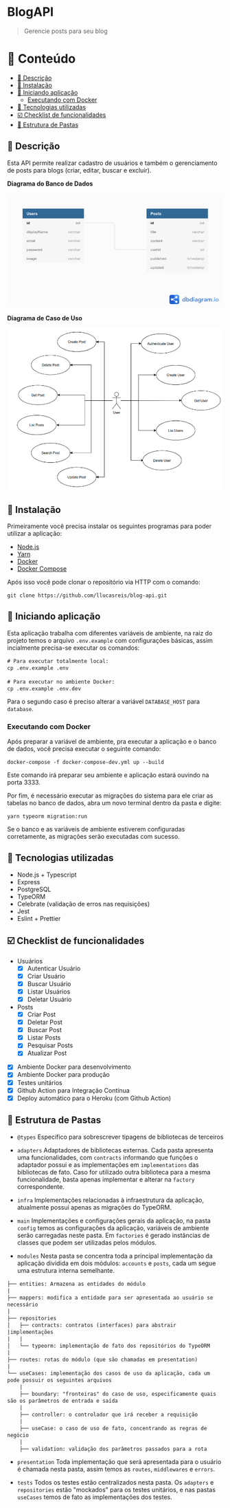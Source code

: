 # BlogAPI

> Gerencie posts para seu blog

# :pushpin: Conteúdo
  - [:notebook_with_decorative_cover: Descrição](#notebook_with_decorative_cover-descrição)
  - [:construction_worker: Instalação](#construction_worker-instalação)
  - [:wrench: Iniciando aplicação](#wrench-iniciando-aplicação)
    - [Executando com Docker](#executando-com-docker)
  - [:rocket: Tecnologias utilizadas](#rocket-tecnologias-utilizadas)
  - [:ballot_box_with_check: Checklist de funcionalidades](#ballot_box_with_check-checklist-de-funcionalidades)
  - [:file_folder: Estrutura de Pastas](#file_folder-estrutura-de-pastas)

## :notebook_with_decorative_cover: Descrição

Esta API permite realizar cadastro de usuários e também o gerenciamento de posts para blogs (criar, editar, buscar e excluir).

**Diagrama do Banco de Dados**

![](.github/database-diagram.png)

**Diagrama de Caso de Uso**

![](.github/usecase-diagram.png)

## :construction_worker: Instalação
Primeiramente você precisa instalar os seguintes programas para poder utilizar a aplicação:
- [Node.js](https://nodejs.org/en/download)
- [Yarn](https://yarnpkg.com)
- [Docker](https://www.docker.com/get-started)
- [Docker Compose](https://docs.docker.com/compose/install/)

Após isso você pode clonar o repositório via HTTP com o comando:
```
git clone https://github.com/llucasreis/blog-api.git
```

## :wrench: Iniciando aplicação

Esta aplicação trabalha com diferentes variáveis de ambiente, na raiz do projeto temos o arquivo
`.env.example` com configurações básicas, assim incialmente precisa-se executar os comandos:

```
# Para executar totalmente local:
cp .env.example .env

# Para executar no ambiente Docker:
cp .env.example .env.dev
```

Para o segundo caso é preciso alterar a variável `DATABASE_HOST` para `database`.

### Executando com Docker
Após preparar a variável de ambiente, pra executar a aplicação e o banco de dados, você precisa executar
o seguinte comando:
```
docker-compose -f docker-compose-dev.yml up --build
```

Este comando irá preparar seu ambiente e aplicação estará ouvindo na porta 3333.

Por fim, é necessário executar as migrações do sistema para ele criar as tabelas no banco de dados,
abra um novo terminal dentro da pasta e digite:
```
yarn typeorm migration:run
```

Se o banco e as variáveis de ambiente estiverem configuradas corretamente, as migrações serão executadas
com sucesso.

## :rocket: Tecnologias utilizadas

- Node.js + Typescript
- Express
- PostgreSQL
- TypeORM
- Celebrate (validação de erros nas requisições)
- Jest
- Eslint + Prettier

## :ballot_box_with_check: Checklist de funcionalidades

- Usuários
  - [x] Autenticar Usuário
  - [x] Criar Usuário
  - [x] Buscar Usuário
  - [x] Listar Usuários
  - [x] Deletar Usuário
- Posts
  - [x] Criar Post
  - [x] Deletar Post
  - [x] Buscar Post
  - [x] Listar Posts
  - [x] Pesquisar Posts
  - [x] Atualizar Post
- [x] Ambiente Docker para desenvolvimento
- [x] Ambiente Docker para produção
- [x] Testes unitários
- [x] Github Action para Integração Contínua
- [x] Deploy automático para o Heroku (com Github Action)

## :file_folder: Estrutura de Pastas

- `@types`
Específico para sobrescrever tipagens de bibliotecas de terceiros

- `adapters`
Adaptadores de bibliotecas externas. Cada pasta apresenta uma funcionalidades, com `contracts` informando que funções o adaptador possui e as implementações em `implementations` das bibliotecas de fato. Caso for utilizado
outra biblioteca para a mesma funcionalidade, basta apenas implementar e alterar na `factory` correspondente.

- `infra`
Implementações relacionadas à infraestrutura da aplicação, atualmente possui apenas as migrações do TypeORM.

- `main`
Implementações e configurações gerais da aplicação, na pasta `config` temos as configurações da aplicação,
variáveis de ambiente serão carregadas neste pasta. Em `factories` é gerado instâncias de classes que podem ser utilizadas pelos módulos.

- `modules`
Nesta pasta se concentra toda a principal implementação da aplicação dividida em dois módulos: `accounts`
e `posts`, cada um segue uma estrutura interna semelhante.

```
├── entities: Armazena as entidades do módulo
|
├── mappers: modifica a entidade para ser apresentada ao usuário se necessário
|
├── repositories
│   ├── contracts: contratos (interfaces) para abstrair 
|implementações
|   |
│   └── typeorm: implementação de fato dos repositórios do TypeORM
|
├── routes: rotas do módulo (que são chamadas em presentation)
|
└── useCases: implementação dos casos de uso da aplicação, cada um pode possuir os seguintes arquivos
    |
    ├── boundary: "fronteiras" do caso de uso, especificamente quais são os parâmetros de entrada e saída
    |
    ├── controller: o controlador que irá receber a requisição
    |
    ├── useCase: o caso de uso de fato, concentrando as regras de negócio
    |
    ├── validation: validação dos parâmetros passados para a rota
```

- `presentation`
Toda implementação que será apresentada para o usuário é chamada nesta pasta, assim temos as `routes`,
 `middlewares` e `errors`.

- `tests`
Todos os testes estão centralizados nesta pasta. Os `adapters` e `repositories` estão "mockados" para
os testes unitários, e nas pastas `useCases` temos de fato as implementações dos testes.
